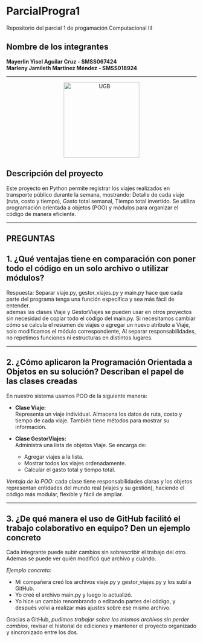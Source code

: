 # ParcialProgra1

Repositorio del parcial 1 de progamación Computacional III

## Nombre de los integrantes

**Mayerlin Yisel Aguilar Cruz - SMSS067424**  
**Marleny Jamileth Martinez Méndez - SMSS018924**

---
<p align="center">
  <img src="https://auprides.org/assets/imagenes/logos/universidades/UGB.png" alt="UGB" width="200">
</p>

## Descripción del proyecto

Este proyecto en Python permite registrar los viajes realizados en transporte público durante la semana, mostrando: Detalle de cada viaje (ruta, costo y tiempo), Gasto total semanal, Tiempo total invertido. Se utiliza programación orientada a objetos (POO) y módulos para organizar el código de manera eficiente.

---

## PREGUNTAS

## 1. ¿Qué ventajas tiene en comparación con poner todo el código en un solo archivo o utilizar módulos?

Respuesta: Separar viaje.py, gestor_viajes.py y main.py hace que cada parte del programa tenga una función específica y sea más fácil de entender.  
ademas las clases Viaje y GestorViajes se pueden usar en otros proyectos sin necesidad de copiar todo el código del main.py. Si necesitamos cambiar cómo se calcula el resumen de viajes o agregar un nuevo atributo a Viaje, solo modificamos el módulo correspondiente, Al separar responsabilidades, no repetimos funciones ni estructuras en distintos lugares.

---

## 2. ¿Cómo aplicaron la Programación Orientada a Objetos en su solución? Describan el papel de las clases creadas

En nuestro sistema usamos POO de la siguiente manera:

- **Clase Viaje:**  
  Representa un viaje individual. Almacena los datos de ruta, costo y tiempo de cada viaje. También tiene métodos para mostrar su información.

- **Clase GestorViajes:**  
  Administra una lista de objetos Viaje. Se encarga de:
  - Agregar viajes a la lista.
  - Mostrar todos los viajes ordenadamente.
  - Calcular el gasto total y tiempo total.

*Ventaja de la POO:* cada clase tiene responsabilidades claras y los objetos representan entidades del mundo real (viajes y su gestión), haciendo el código más modular, flexible y fácil de ampliar.

---

## 3. ¿De qué manera el uso de GitHub facilitó el trabajo colaborativo en equipo? Den un ejemplo concreto

Cada integrante puede subir cambios sin sobrescribir el trabajo del otro. Ademas se puede ver quién modificó qué archivo y cuándo.

*Ejemplo concreto:*

- Mi compañera creó los archivos viaje.py y gestor_viajes.py y los subí a GitHub.
- Yo creé  el archivo main.py y luego lo actualizó.
- Yo hice un cambio renombrando o editando partes del código, y después volvi a realizar más ajustes sobre ese mismo archivo.

Gracias a GitHub, *pudimos trabajar sobre los mismos archivos sin perder cambios*, revisar el historial de ediciones y mantener el proyecto organizado y sincronizado entre los dos.